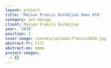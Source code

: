 ```yaml
---
layout: project
title: 'Maison Francis Kurkdjian Xmas #18'
category: set-design
client: Maison Francis Kurkdjian
year: '2018'
position: 1
cover-image: /assets/uploads/francis2018.jpg
abstract-fr: llll
abstract-en: mmmm
project-images:
  - {}
---
```


